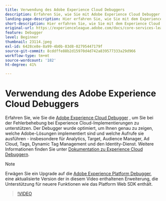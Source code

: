 ```yaml
---
title: Verwendung des Adobe Experience Cloud Debuggers
description: Erfahren Sie, wie Sie mit Adobe Experience Cloud Debugger Ihre Experience Cloud-Implementierungen besser überblicken und Fehler beheben können.
landing-page-description: Hier erfahren Sie, wie Sie mit dem Experience Cloud Debugger eine Fehlerbehebung bei Implementierungen durchführen. Machen Sie sich ein Bild davon, welche Adobe-Lösungen implementiert sind und welche Aufrufe sie durchführen.
short-description: Hier erfahren Sie, wie Sie mit dem Experience Cloud Debugger eine Fehlerbehebung bei Implementierungen durchführen. Machen Sie sich ein Bild davon, welche Adobe-Lösungen implementiert sind und welche Aufrufe sie durchführen.
original-url: https://experienceleague.adobe.com/docs/core-services-learn/tutorials/debugger/use-the-experience-cloud-debugger.html
feature: Debugger
level: Beginner
thumbnail: 23114.jpeg
exl-id: 6428ce8e-8a99-4b0b-83d8-02795447179f
source-git-commit: 8cddffe88b2d15970d4d742a839577333a29d966
workflow-type: tm+mt
source-wordcount: '182'
ht-degree: 41%

---
```


# Verwendung des Adobe Experience Cloud Debuggers

Erfahren Sie, wie Sie die [Adobe Experience Cloud Debugger](https://chrome.google.com/webstore/detail/adobe-experience-cloud-de/ocdmogmohccmeicdhlhhgepeaijenapj) , um Sie bei der Fehlerbehebung bei Experience Cloud-Implementierungen zu unterstützen. Der Debugger wurde optimiert, um Ihnen genau zu zeigen, welche Adobe-Lösungen implementiert sind und welche Aufrufe sie ausführen - insbesondere für Analytics, Target, Audience Manager, Ad Cloud, Tags, Dynamic Tag Management und den Identity-Dienst. Weitere Informationen finden Sie unter [Dokumentation zu Experience Cloud Debuggern](https://docs.adobe.com/content/help/de-DE/experience-cloud/user-guides/home.translate.html).

>[!NOTE]
>
>Erwägen Sie ein Upgrade auf die [Adobe Experience Platform Debugger](../overview.md), eine aktualisierte Version der in diesem Video enthaltenen Erweiterung, die Unterstützung für neuere Funktionen wie das Platform Web SDK enthält.

>[!VIDEO](https://video.tv.adobe.com/v/23064/?quality=12)
